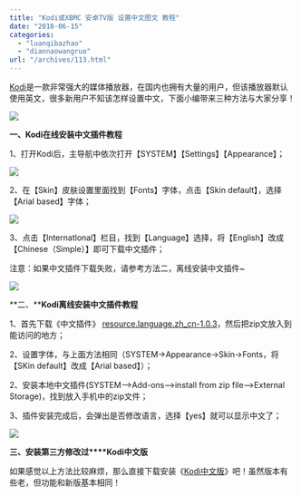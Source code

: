 ```yaml
---
title: "Kodi或XBMC 安卓TV版 设置中文图文 教程"
date: "2018-06-15"
categories: 
  - "luanqibazhao"
  - "diannaowangruo"
url: "/archives/113.html"
---
```


[Kodi](http://www.mz6.net/special/Kodi/)是一款非常强大的媒体播放器，在国内也拥有大量的用户，但该播放器默认使用英文，很多新用户不知该怎样设置中文，下面小编带来三种方法与大家分享！

![](http://img.zhoujie218.top/wp-content/uploads/2018/06/2016090209445254220180615.jpg)

**一、Kodi在线安装中文插件教程**

1、打开Kodi后，主导航中依次打开【SYSTEM】【Settings】【Appearance】；

![](http://img.zhoujie218.top/wp-content/uploads/2018/06/2016090209134428720180615.jpg)

2、在【Skin】皮肤设置里面找到【Fonts】字体，点击【Skin default】，选择【Arial based】字体；

![](http://img.zhoujie218.top/wp-content/uploads/2018/06/2016090209174524320180615.jpg)

3、点击【Internatlonal】栏目，找到【Language】选择，将【English】改成【Chinese（Simple）】即可下载中文插件；

注意：如果中文插件下载失败，请参考方法二，离线安装中文插件~

![](http://img.zhoujie218.top/wp-content/uploads/2018/06/2016090209203974120180615.jpg)

**二、****Kodi离线安装中文插件教程**

1、首先下载《中文插件》 [resource.language.zh\_cn-1.0.3](http://img.zhoujie218.top/wp-content/uploads/2018/06/resource.language.zh_cn-1.0.3.zip)，然后把zip文放入到能访问的地方；

2、设置字体，与上面方法相同（SYSTEM->Appearance->Skin->Fonts，将【SKin default】改成【Arial based】）；

2、安装本地中文插件(SYSTEM-->Add-ons-->install from zip file-->External Storage)，找到放入手机中的zip文件；

3、插件安装完成后，会弹出是否修改语言，选择【yes】就可以显示中文了；

![](http://img.zhoujie218.top/wp-content/uploads/2018/06/2016090209311924620180615.jpg)

**三、安装第三方修改过****Kodi中文版**

如果感觉以上方法比较麻烦，那么直接下载安装《[Kodi中文版](http://down5.mz6.net/file/2016/06/org.xbmc.kodi.apk)》吧！虽然版本有些老，但功能和新版基本相同！
